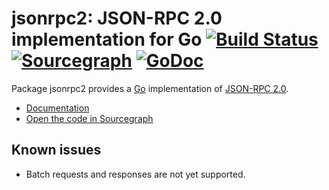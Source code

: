 # jsonrpc2: JSON-RPC 2.0 implementation for Go [![Build Status](https://travis-ci.org/sourcegraph/jsonrpc2.svg)](https://travis-ci.org/sourcegraph/jsonrpc2) [![Sourcegraph](https://sourcegraph.com/github.com/ducesoft/ulsp/jsonrpc2/-/badge.svg)](https://sourcegraph.com/github.com/ducesoft/ulsp/jsonrpc2?badge) [![GoDoc](https://godoc.org/github.com/ducesoft/ulsp/jsonrpc2?status.svg)](https://godoc.org/github.com/ducesoft/ulsp/jsonrpc2)


Package jsonrpc2 provides a [Go](https://golang.org) implementation of [JSON-RPC 2.0](http://www.jsonrpc.org/specification).

* [Documentation](https://pkg.go.dev/github.com/ducesoft/ulsp/jsonrpc2)
* [Open the code in Sourcegraph](https://sourcegraph.com/github.com/ducesoft/ulsp/jsonrpc2)

## Known issues

* Batch requests and responses are not yet supported.
